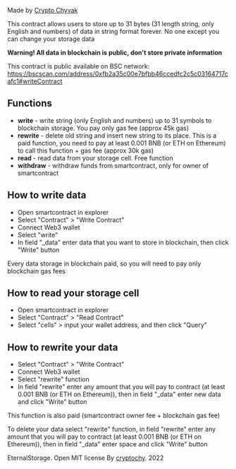 Made by [Crypto Chyvak](https://t.me/cryptochy)

This contract allows users to store up to 31 bytes (31 length string, only English and numbers) of data in string format forever. No one except you can change your storage data

**Warning! All data in blockchain is public, don't store private information**

This contract is public available on BSC network: https://bscscan.com/address/0xfb2a35c00e7bfbb46ccedfc2c5c03164717cafc1#writeContract

## Functions

 - **write** - write string (only English and numbers) up to 31 symbols to blockchain storage. You pay only gas fee (approx 45k gas)
 - **rewrite** - delete old string and insert new string to its place. This is a paid function, you need to pay at least 0.001 BNB (or ETH on Ethereum) to call this function + gas fee (approx 30k gas)
 - **read** - read data from your storage cell. Free function
 - **withdraw** - withdraw funds from smartcontract, only for owner of smartcontract

## How to write data

- Open smartcontract in explorer
- Select "Contract" > "Write Contract"
- Connect Web3 wallet
- Select "write"
- In field "_data" enter data that you want to store in blockchain, then click "Write" button

Every data storage in blockchain paid, so you will need to pay only blockchain gas fees

## How to read your storage cell

- Open smartcontract in explorer
- Select "Contract" > "Read Contract"
- Select "cells" > input your wallet address, and then click "Query"

## How to rewrite your data

- Select "Contract" > "Write Contract"
- Connect Web3 wallet
- Select "rewrite" function
- In field "rewrite" enter any amount that you will pay to contract (at least 0.001 BNB (or ETH on Ethereum)), then in field "_data" enter new data and click "Write" button

This function is also paid (smartcontract owner fee + blockchain gas fee)

To delete your data select "rewrite" function, in field "rewrite" enter any amount that you will pay to contract (at least 0.001 BNB (or ETH on Ethereum)), then in field "_data" enter space and click "Write" button


EternalStorage. Open MIT license
By [cryptochy](https://t.me/cryptochy). 2022
 
